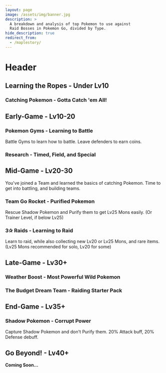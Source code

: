```yaml
---
layout: page
image: /assets/img/banner.jpg
description: >
  A breakdown and analysis of top Pokemon to use against
  Raid Bosses in Pokemon Go, divided by Type.
hide_description: true
redirect_from:
  - /maplestory/
---
```


# Header

## Learning the Ropes - Under Lv10
### Catching Pokemon - Gotta Catch 'em All!

## Early-Game - Lv10-20
### Pokemon Gyms - Learning to Battle
Battle Gyms to learn how to battle.
Leave defenders to earn coins.
### Research - Timed, Field, and Special

## Mid-Game - Lv20-30
You've joined a Team and learned the basics of catching Pokemon. Time to get into battling, and building teams.
### Team Go Rocket - Purified Pokemon
Rescue Shadow Pokemon and Purify them to get Lv25 Mons easily. (Or Trainer Level, if below Lv25)
### 3✰ Raids - Learning to Raid
Learn to raid, while also collecting new Lv20 or Lv25 Mons, and rare items. (Lv25 Mons recommended for solo, Lv20 for some)

## Late-Game - Lv30+
### Weather Boost - Most Powerful Wild Pokemon
### The Budget Dream Team - Raiding Starter Pack

## End-Game - Lv35+
### Shadow Pokemon - Corrupt Power
Capture Shadow Pokemon and don't Purify them. 20% Attack buff, 20% Defense debuff.

## Go Beyond! - Lv40+
**Coming Soon...**
